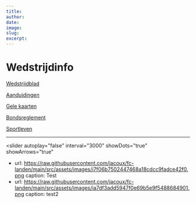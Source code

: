 ```yaml
---
title: 
author: 
date: 
image: 
slug: 
excerpt: 
---
```


# Wedstrijdinfo

[Wedstrijdblad](https://www.wedstrijdbladen.be/astm/)

[Aanduidingen](http://static.e-kickoff.com/project/publiek/aanduidingenclub/nl/aanduiding_02941.htm)

[Gele kaarten](https://www.voetbalvlaanderen.be/club/1488/kaarten)

[Bondsreglement](https://www.voetbalvlaanderen.be/competitie/bondsreglement)

[Sportleven](https://www.rbfa.be/nl/sportleven)

---

<slider
  autoplay="false"
  interval="3000"
  showDots="true"
  showArrows="true"
  
>
  - url: https://raw.githubusercontent.com/jacoux/fc-landen/main/src/assets/images/i7f06b7502447468a18cdcc9fadce42f0.png
    caption: Test
  - url: https://raw.githubusercontent.com/jacoux/fc-landen/main/src/assets/images/ia7df3add5947f0e69b5e9f5488684901.png
    caption: test2
</slider>